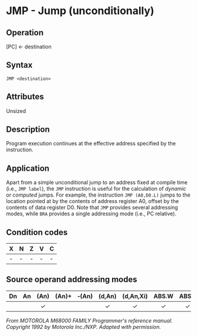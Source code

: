 # JMP - Jump (unconditionally)

## Operation
[PC] ← destination

## Syntax
```assembly
JMP <destination>
```

## Attributes
Unsized

## Description
Program execution continues at the effective address specified by the instruction.

## Application
Apart from a simple unconditional jump to an address fixed at compile time (i.e., `JMP label`), the `JMP` instruction is useful for the calculation of *dynamic* or *computed* jumps. For example, the instruction `JMP (A0,D0.L)` jumps to the location pointed at by the contents of address register A0, offset by the contents of data register D0. Note that `JMP` provides several addressing modes, while `BRA` provides a single addressing mode (i.e., PC relative).

## Condition codes
|X|N|Z|V|C|
|--|--|--|--|--|
|-|-|-|-|-|

## Source operand addressing modes
|Dn|An|(An)|(An)+|&#x2011;(An)|(d,An)|(d,An,Xi)|ABS.W|ABS.L|(d,PC)|(d,PC,Xn)|imm|
|:-:|:-:|:-:|:-:|:-:|:-:|:-:|:-:|:-:|:-:|:-:|:-:|
|||✓|||✓|✓|✓|✓|✓|✓||

*From MOTOROLA M68000 FAMILY Programmer's reference manual. Copyright 1992 by Motorola Inc./NXP. Adapted with permission.*